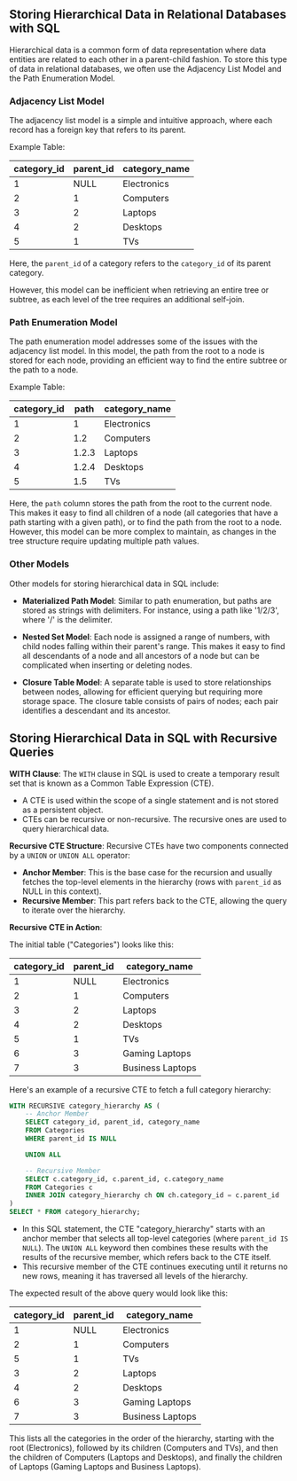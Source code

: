 ## Storing Hierarchical Data in Relational Databases with SQL

Hierarchical data is a common form of data representation where data entities are related to each other in a parent-child fashion. To store this type of data in relational databases, we often use the Adjacency List Model and the Path Enumeration Model.

### Adjacency List Model

The adjacency list model is a simple and intuitive approach, where each record has a foreign key that refers to its parent.

Example Table:

| category_id | parent_id | category_name |
|-------------|-----------|---------------|
| 1           | NULL      | Electronics   |
| 2           | 1         | Computers     |
| 3           | 2         | Laptops       |
| 4           | 2         | Desktops      |
| 5           | 1         | TVs           |

Here, the `parent_id` of a category refers to the `category_id` of its parent category. 

However, this model can be inefficient when retrieving an entire tree or subtree, as each level of the tree requires an additional self-join.

### Path Enumeration Model

The path enumeration model addresses some of the issues with the adjacency list model. In this model, the path from the root to a node is stored for each node, providing an efficient way to find the entire subtree or the path to a node.

Example Table:

| category_id | path        | category_name |
|-------------|-------------|---------------|
| 1           | 1           | Electronics   |
| 2           | 1.2         | Computers     |
| 3           | 1.2.3       | Laptops       |
| 4           | 1.2.4       | Desktops      |
| 5           | 1.5         | TVs           |

Here, the `path` column stores the path from the root to the current node. This makes it easy to find all children of a node (all categories that have a path starting with a given path), or to find the path from the root to a node. However, this model can be more complex to maintain, as changes in the tree structure require updating multiple path values.

### Other Models

Other models for storing hierarchical data in SQL include:

- **Materialized Path Model**: Similar to path enumeration, but paths are stored as strings with delimiters. For instance, using a path like '1/2/3', where '/' is the delimiter.

- **Nested Set Model**: Each node is assigned a range of numbers, with child nodes falling within their parent's range. This makes it easy to find all descendants of a node and all ancestors of a node but can be complicated when inserting or deleting nodes.

- **Closure Table Model**: A separate table is used to store relationships between nodes, allowing for efficient querying but requiring more storage space. The closure table consists of pairs of nodes; each pair identifies a descendant and its ancestor.


## Storing Hierarchical Data in SQL with Recursive Queries

**WITH Clause**: The `WITH` clause in SQL is used to create a temporary result set that is known as a Common Table Expression (CTE). 

- A CTE is used within the scope of a single statement and is not stored as a persistent object.
- CTEs can be recursive or non-recursive. The recursive ones are used to query hierarchical data.
  
**Recursive CTE Structure**: Recursive CTEs have two components connected by a `UNION` or `UNION ALL` operator:

- **Anchor Member**: This is the base case for the recursion and usually fetches the top-level elements in the hierarchy (rows with `parent_id` as NULL in this context).
- **Recursive Member**: This part refers back to the CTE, allowing the query to iterate over the hierarchy.

**Recursive CTE in Action**:

The initial table ("Categories") looks like this:

| category_id | parent_id | category_name |
|-------------|-----------|---------------|
| 1           | NULL      | Electronics   |
| 2           | 1         | Computers     |
| 3           | 2         | Laptops       |
| 4           | 2         | Desktops      |
| 5           | 1         | TVs           |
| 6           | 3         | Gaming Laptops|
| 7           | 3         | Business Laptops|

Here's an example of a recursive CTE to fetch a full category hierarchy:

```sql
WITH RECURSIVE category_hierarchy AS (
    -- Anchor Member
    SELECT category_id, parent_id, category_name
    FROM Categories
    WHERE parent_id IS NULL

    UNION ALL

    -- Recursive Member
    SELECT c.category_id, c.parent_id, c.category_name
    FROM Categories c
    INNER JOIN category_hierarchy ch ON ch.category_id = c.parent_id
)
SELECT * FROM category_hierarchy;
```

- In this SQL statement, the CTE "category_hierarchy" starts with an anchor member that selects all top-level categories (where `parent_id IS NULL`). The `UNION ALL` keyword then combines these results with the results of the recursive member, which refers back to the CTE itself.
- This recursive member of the CTE continues executing until it returns no new rows, meaning it has traversed all levels of the hierarchy.

The expected result of the above query would look like this:

| category_id | parent_id | category_name |
|-------------|-----------|---------------|
| 1           | NULL      | Electronics   |
| 2           | 1         | Computers     |
| 5           | 1         | TVs           |
| 3           | 2         | Laptops       |
| 4           | 2         | Desktops      |
| 6           | 3         | Gaming Laptops|
| 7           | 3         | Business Laptops|

This lists all the categories in the order of the hierarchy, starting with the root (Electronics), followed by its children (Computers and TVs), and then the children of Computers (Laptops and Desktops), and finally the children of Laptops (Gaming Laptops and Business Laptops).
